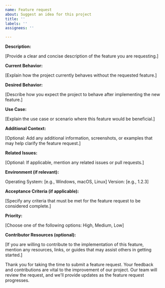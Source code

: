 ```yaml
---
name: Feature request
about: Suggest an idea for this project
title: ''
labels: ''
assignees: ''

---
```


**Description:**

[Provide a clear and concise description of the feature you are requesting.]

**Current Behavior:**

[Explain how the project currently behaves without the requested feature.]

**Desired Behavior:**

[Describe how you expect the project to behave after implementing the new feature.]

**Use Case:**

[Explain the use case or scenario where this feature would be beneficial.]

**Additional Context:**

[Optional: Add any additional information, screenshots, or examples that may help clarify the feature request.]

**Related Issues:**

[Optional: If applicable, mention any related issues or pull requests.]

**Environment (if relevant):**

Operating System: [e.g., Windows, macOS, Linux]
Version: [e.g., 1.2.3]

**Acceptance Criteria (if applicable):**

[Specify any criteria that must be met for the feature request to be considered complete.]

**Priority:**

[Choose one of the following options: High, Medium, Low]

**Contributor Resources (optional):**

[If you are willing to contribute to the implementation of this feature, mention any resources, links, or guides that may assist others in getting started.]

Thank you for taking the time to submit a feature request. Your feedback and contributions are vital to the improvement of our project. Our team will review the request, and we'll provide updates as the feature request progresses.
